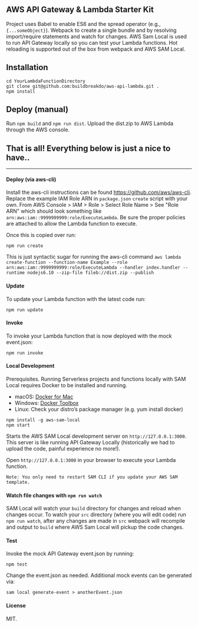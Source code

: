 ## AWS API Gateway & Lambda Starter Kit
Project uses Babel to enable ES6 and the spread operator (e.g., `{...someObject}`). Webpack to create a single bundle and by resolving import/require statements and watch for changes. AWS Sam Local is used to run API Gateway locally so you can test your Lambda functions. Hot reloading is supported out of the box from webpack and AWS SAM Local.

## Installation
```
cd YourLambdaFunctionDirectory
git clone git@github.com:buildbreakdo/aws-api-lambda.git .
npm install
```

## Deploy (manual)
Run `npm build` and `npm run dist`. Upload the dist.zip to AWS Lambda through the AWS console.

## That is all! Everything below is just a nice to have..
-------

#### Deploy (via aws-cli)
Install the aws-cli instructions can be found https://github.com/aws/aws-cli. Replace the example IAM Role ARN in `package.json` `create` script with your own. From AWS Console > IAM > Role > Select Role Name > See "Role ARN" which should look something like `arn:aws:iam::9999999999:role/ExecuteLambda`. Be sure the proper policies are attached to allow the Lambda function to execute.

Once this is copied over run:

`npm run create` 

This is just syntactic sugar for running the aws-cli command `aws lambda create-function --function-name Example --role arn:aws:iam::9999999999:role/ExecuteLambda --handler index.handler --runtime nodejs6.10 --zip-file fileb://dist.zip --publish`

#### Update
To update your Lambda function with the latest code run:

`npm run update`

#### Invoke
To invoke your Lambda function that is now deployed with the mock event.json:

`npm run invoke`

#### Local Development
Prerequisites. Running Serverless projects and functions locally with SAM Local requires Docker to be installed and running.

 - macOS: [Docker for Mac](https://store.docker.com/editions/community/docker-ce-desktop-mac)
 - Windows: [Docker Toolbox](https://download.docker.com/win/stable/DockerToolbox.exe)
 - Linux: Check your distro’s package manager (e.g. yum install docker)

```
npm install -g aws-sam-local
npm start
```

Starts the AWS SAM Local development server on `http://127.0.0.1:3000`. This server is like running API Gateway Locally (historically we had to upload the code, painful experience no more!). 

Open `http://127.0.0.1:3000` in your browser to execute your Lambda function.

`Note: You only need to restart SAM CLI if you update your AWS SAM template.`

#### Watch file changes with `npm run watch`
SAM Local will watch your `build` directory for changes and reload when changes occur. To watch your `src` directory (where you will edit code) run `npm run watch`, after any changes are made in `src` webpack will recompile and output to `build` where AWS Sam Local will pickup the code changes. 

#### Test
Invoke the mock API Gateway event.json by running:

`npm test`

Change the event.json as needed. Additional mock events can be generated via: 

`sam local generate-event > anotherEvent.json`


#### License
MIT.
